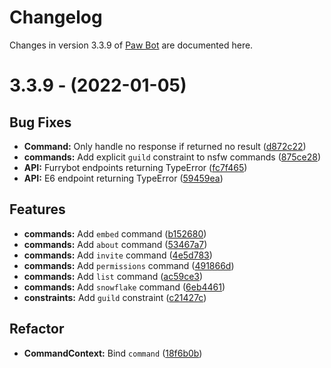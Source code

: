# Changelog

Changes in version 3.3.9 of [Paw Bot](https://paw.bot) are documented here.

# 3.3.9 - (2022-01-05)

## Bug Fixes

- **Command:** Only handle no response if returned no result ([d872c22](https://github.com/OfficialPawBot/paw-bot-overhaul/commit/d872c22b7ade7940e44a3070166b1234ee276c90))
- **commands:** Add explicit `guild` constraint to nsfw commands ([875ce28](https://github.com/OfficialPawBot/paw-bot-overhaul/commit/875ce28a0f323d85184de51d51e98c9b9436ed5e))
- **API:** Furrybot endpoints returning TypeError ([fc7f465](https://github.com/OfficialPawBot/paw-bot-overhaul/commit/fc7f4658ed3e1087b05bcb31146f1e31a752eaee))
- **API:** E6 endpoint returning TypeError ([59459ea](https://github.com/OfficialPawBot/paw-bot-overhaul/commit/59459ea5ca1d3cf292d4e74e26d188428e6e3258))

## Features

- **commands:** Add `embed` command ([b152680](https://github.com/OfficialPawBot/paw-bot-overhaul/commit/b15268000a9c1954ea93ec30d535d7a85527451f))
- **commands:** Add `about` command ([53467a7](https://github.com/OfficialPawBot/paw-bot-overhaul/commit/53467a797dbb41357f65e0538d85c4dbdba18d74))
- **commands:** Add `invite` command ([4e5d783](https://github.com/OfficialPawBot/paw-bot-overhaul/commit/4e5d783bcf48f36559ecb4533855512894474290))
- **commands:** Add `permissions` command ([491866d](https://github.com/OfficialPawBot/paw-bot-overhaul/commit/491866dd589c9334c81c57b0c7153be7defb4f0f))
- **commands:** Add `list` command ([ac59ce3](https://github.com/OfficialPawBot/paw-bot-overhaul/commit/ac59ce3e38621915e3de2bc165602beabbdc9b7a))
- **commands:** Add `snowflake` command ([6eb4461](https://github.com/OfficialPawBot/paw-bot-overhaul/commit/6eb44616aef7244e81b78e09a217c81a1ad88e6e))
- **constraints:** Add `guild` constraint ([c21427c](https://github.com/OfficialPawBot/paw-bot-overhaul/commit/c21427c9dd37de4a3fa71235baedf3d00d650b50))

## Refactor

- **CommandContext:** Bind `command` ([18f6b0b](https://github.com/OfficialPawBot/paw-bot-overhaul/commit/18f6b0b4f6e7b4c51ab601ebdba54ceaf4143a2f))